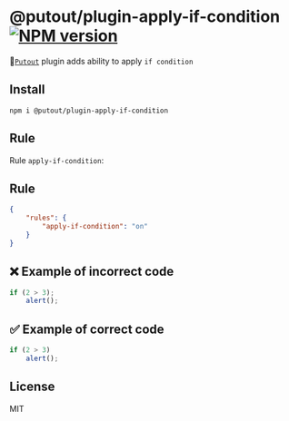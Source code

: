 # @putout/plugin-apply-if-condition [![NPM version][NPMIMGURL]][NPMURL]

[NPMIMGURL]: https://img.shields.io/npm/v/@putout/plugin-apply-if-condition.svg?style=flat&longCache=true
[NPMURL]: https://npmjs.org/package/@putout/plugin-apply-if-condition"npm"

🐊[`Putout`](https://github.com/coderaiser/putout) plugin adds ability to apply `if condition`

## Install

```
npm i @putout/plugin-apply-if-condition
```

## Rule

Rule `apply-if-condition`:

## Rule

```json
{
    "rules": {
        "apply-if-condition": "on"
    }
}
```

## ❌ Example of incorrect code

```js
if (2 > 3);
    alert();
```

## ✅ Example of correct code

```js
if (2 > 3)
    alert();
```

## License

MIT

